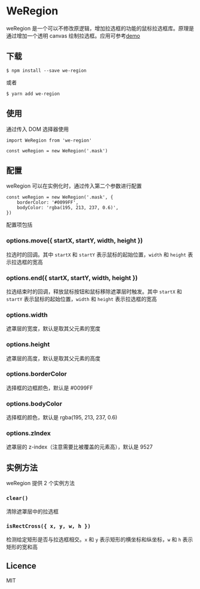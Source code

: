 # WeRegion

weRegion 是一个可以不修改原逻辑，增加拉选框的功能的鼠标拉选框库。原理是通过增加一个透明 canvas 绘制拉选框。应用可参考[demo](https://weiying-shenzhen.github.io/weRegion/)

## 下载

```
$ npm install --save we-region
```
或者
```
$ yarn add we-region
```

## 使用

通过传入 DOM 选择器使用

```
import WeRegion from 'we-region'

const weRegion = new WeRegion('.mask')
```

## 配置

weRegion 可以在实例化时，通过传入第二个参数进行配置

```
const weRegion = new WeRegion('.mask', {
    borderColor: '#0099FF',
    bodyColor: 'rgba(195, 213, 237, 0.6)',
})
```

配置项包括

### options.move({ startX, startY, width, height })

拉选时的回调。其中 `startX` 和 `startY` 表示鼠标的起始位置，`width` 和 `height` 表示拉选框的宽高

### options.end({ startX, startY, width, height })

拉选结束时的回调，释放鼠标按钮和鼠标移除遮罩层时触发。其中 `startX` 和 `startY` 表示鼠标的起始位置，`width` 和 `height` 表示拉选框的宽高

### options.width

遮罩层的宽度，默认是取其父元素的宽度

### options.height

遮罩层的高度，默认是取其父元素的高度

### options.borderColor

选择框的边框颜色，默认是 #0099FF

### options.bodyColor

选择框的颜色，默认是 rgba(195, 213, 237, 0.6)

### options.zIndex

遮罩层的 z-index（注意需要比被覆盖的元素高），默认是 9527

## 实例方法

weRegion 提供 2 个实例方法

### `clear()`

清除遮罩层中的拉选框

### `isRectCross({ x, y, w, h })`

检测给定矩形是否与拉选框相交。`x` 和 `y` 表示矩形的横坐标和纵坐标，`w` 和 `h` 表示矩形的宽和高

## Licence

MIT